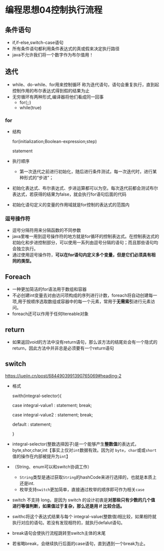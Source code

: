 ﻿# 编程思想04控制执行流程

## **条件语句**

* if,if-else,switch-case语句
* 所有条件语句都利用条件表达式的真或假来决定执行路径
* java不允许我们将一个数字作为布尔值用！

## 迭代

* while、do-while、for用来控制循环 称为迭代语句，语句会重复执行，直到起控制作用的布尔表达式得到假的结果为止
* 无穷循环有两种形式,编译器将他们看成同一回事
  * for(;;)
  * while(true)

### for

* 结构

  for(initialization;Boolean-expression;step)

  statement

* 执行顺序

  * 第一次迭代之前进行初始化，随后进行条件测试，每一次迭代时，进行某种形式的“步进”；

* 初始化表达式、布尔表达式、步进运算都可以为空。每次迭代前都会测试布尔表达式，若获得的结果为false，就会执行for语句后面的代码
* 初始化语句定义的变量的作用域就是for控制的表达式的范围内

### 逗号操作符

* 逗号分隔符用来分隔函数的不同参数
* java里唯一用到逗号操作符的地方就是for循环的控制表达式。在控制表达式的初始化和步进控制部分，可以使用一系列由逗号分隔的语句；而且那些语句均会独立执行。
* 通过使用逗号操作符，**可以在for语句内定义多个变量，但是它们必须具有相同的类型。**

## Foreach

* 一种更加简洁的for语法用于数组和容器
* 不必创建int变量去对由访问项构成的序列进行计数，foreach将自动创建每一项,用于按顺序选取数组或容器中的每一个元素，常用于**无需索引**进行元素访问。
* foreach还可以作用于任何Itereable对象

## return

* 如果返回void的方法中没有return语句，那么该方法的结尾处会有一个隐式的return，因此方法中并非总是必须要有一个return语句

## switch

https://juejin.cn/post/6844903991390765069#heading-2

* 格式

  swith(integral-selector){

  case integral-value1 : statement; break;

  case integral-value2 : statement; break;

  default : statement;

  }

* integral-selector(整数选择因子)是一个能够产生**整数值**的表达式，byte,shor,char,int【事实上仅对`int`数据有效。因为对 `byte`，`char`或或`short`值的操作在内部被提升为`int`】

* （String、enum可以和switch协调工作）

  * `String`类型是通过获取`String`的hashCode来进行选择的，也就是本质上还是int.
  * 枚举支持`switch`更加简单，直接通过枚举的顺序即可作为相关`case`

* switch 不支持 long，是因为 switch 的设计初衷是**对那些只有少数的几个值进行等值判断，如果值过于复杂，那么还是用 if 比较合适。**

* swithc将这个表达式结果与每个 integral-value(整数值)相比较，如果相符就执行对应的语句。若没有发现相符的，就执行defalut语句。

* break语句会使执行流程跳转至switch主体的末尾

* 若省略break，会继续执行后面的case语句，直到遇到一个break为止。

